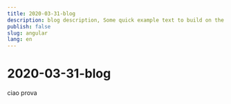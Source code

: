 ```yaml
---
title: 2020-03-31-blog
description: blog description, Some quick example text to build on the card title and make up the bulk of the card's content.
publish: false
slug: angular
lang: en
---
```


# 2020-03-31-blog
ciao prova